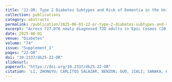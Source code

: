 ```yaml
---
title: "22-OR: Type 2 Diabetes Subtypes and Risk of Dementia in the United States"
collection: publications
category: abstracts
permalink: /publication/2025-06-01-22-or-type-2-diabetes-subtypes-and-risk-of-dementia
excerpt: "Across 727,076 newly diagnosed T2D adults in Epic Cosmos (2012–2023), dementia risk over 10 years differed by T2D subtype: higher in SIDD and MARD versus MOD, with Unclassified intermediate."
date: 2025-06-01
venue: "Diabetes"
volume: "74"
issue: "Supplement_1"
pages: "22-OR"
doi: "10.2337/db25-22-OR"
slidesurl:
paperurl: "https://doi.org/10.2337/db25-22-OR"
citation: 'LI, ZHONGYU; CARLITOS SALAZAR, BENZON; GUO, JIALI; SANAKA, KRISHNA O.; KAHKOSKA, ANNA; VELLANKI, PRIYANTHANMA; ALI, MOHAMMED K.; VARGHESE, JITHIN SAM (2025). "22-OR: Type 2 Diabetes Subtypes and Risk of Dementia in the United States." <i>Diabetes</i>, 74(Supplement_1): 22-OR. https://doi.org/10.2337/db25-22-OR'
---
```

